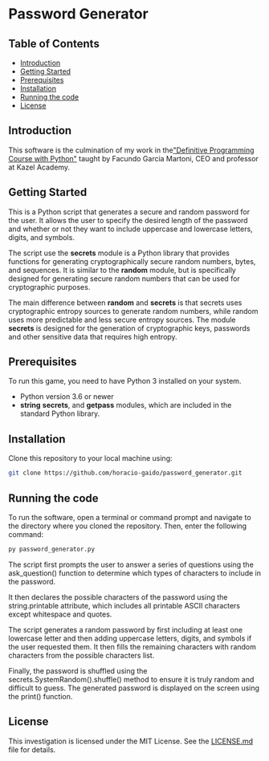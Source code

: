 # Password Generator


## Table of Contents
- [Introduction](#introduction)
- [Getting Started](#getting-started)
- [Prerequisites](#prerequisites)
- [Installation](#installation)
- [Running the code](#running-the-code)
- [License](#license)



## Introduction
This software is the culmination of my work in the["Definitive Programming Course with Python"](https://kazel.academy/cursos/python) taught by Facundo Garcia Martoni, CEO and professor at Kazel Academy.
## Getting Started
This is a Python script that generates a secure and random password for the user. It allows the user to specify the desired length of the password and whether or not they want to include uppercase and lowercase letters, digits, and symbols. 

The script use the **secrets** module is a Python library that provides functions for generating cryptographically secure random numbers, bytes, and sequences. It is similar to the **random** module, but is specifically designed for generating secure random numbers that can be used for cryptographic purposes.

The main difference between **random** and **secrets** is that secrets uses cryptographic entropy sources to generate random numbers, while random uses more predictable and less secure entropy sources. The module **secrets** is designed for the generation of cryptographic keys, passwords and other sensitive data that requires high entropy.

## Prerequisites
To run this game, you need to have Python 3 installed on your system.
- Python version 3.6 or newer 
- **string** **secrets**, and **getpass** modules, which are included in the standard Python library.

## Installation
Clone this repository to your local machine using:
```sh
git clone https://github.com/horacio-gaido/password_generator.git
```

## Running the code
To run the software, open a terminal or command prompt and navigate to the directory where you cloned the repository. Then, enter the following command:
```sh
py password_generator.py
```

The script first prompts the user to answer a series of questions using the ask_question() function to determine which types of characters to include in the password.

It then declares the possible characters of the password using the string.printable attribute, which includes all printable ASCII characters except whitespace and quotes.

The script generates a random password by first including at least one lowercase letter and then adding uppercase letters, digits, and symbols if the user requested them. It then fills the remaining characters with random characters from the possible characters list.

Finally, the password is shuffled using the secrets.SystemRandom().shuffle() method to ensure it is truly random and difficult to guess. The generated password is displayed on the screen using the print() function.

## License

This investigation is licensed under the MIT License. See the [LICENSE.md](https://github.com/horacio-gaido/password_generator/blob/main/LICENCE.md) file for details.

